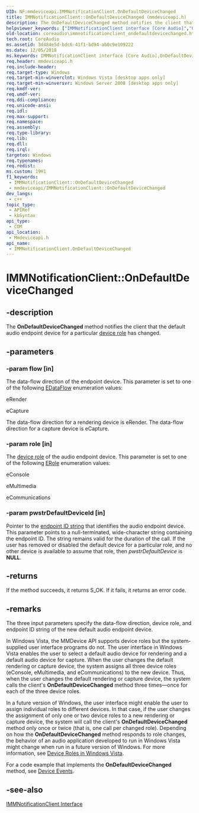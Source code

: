 ```yaml
---
UID: NF:mmdeviceapi.IMMNotificationClient.OnDefaultDeviceChanged
title: IMMNotificationClient::OnDefaultDeviceChanged (mmdeviceapi.h)
description: The OnDefaultDeviceChanged method notifies the client that the default audio endpoint device for a particular device role has changed.
helpviewer_keywords: ["IMMNotificationClient interface [Core Audio]","OnDefaultDeviceChanged method","IMMNotificationClient.OnDefaultDeviceChanged","IMMNotificationClient::OnDefaultDeviceChanged","IMMNotificationClientOnDefaultDeviceChanged","OnDefaultDeviceChanged","OnDefaultDeviceChanged method [Core Audio]","OnDefaultDeviceChanged method [Core Audio]","IMMNotificationClient interface","coreaudio.immnotificationclient_ondefaultdevicechanged","mmdeviceapi/IMMNotificationClient::OnDefaultDeviceChanged"]
old-location: coreaudio\immnotificationclient_ondefaultdevicechanged.htm
tech.root: CoreAudio
ms.assetid: 3d484e5d-bdc6-41f1-bd94-ab0c9e109222
ms.date: 12/05/2018
ms.keywords: IMMNotificationClient interface [Core Audio],OnDefaultDeviceChanged method, IMMNotificationClient.OnDefaultDeviceChanged, IMMNotificationClient::OnDefaultDeviceChanged, IMMNotificationClientOnDefaultDeviceChanged, OnDefaultDeviceChanged, OnDefaultDeviceChanged method [Core Audio], OnDefaultDeviceChanged method [Core Audio],IMMNotificationClient interface, coreaudio.immnotificationclient_ondefaultdevicechanged, mmdeviceapi/IMMNotificationClient::OnDefaultDeviceChanged
req.header: mmdeviceapi.h
req.include-header: 
req.target-type: Windows
req.target-min-winverclnt: Windows Vista [desktop apps only]
req.target-min-winversvr: Windows Server 2008 [desktop apps only]
req.kmdf-ver: 
req.umdf-ver: 
req.ddi-compliance: 
req.unicode-ansi: 
req.idl: 
req.max-support: 
req.namespace: 
req.assembly: 
req.type-library: 
req.lib: 
req.dll: 
req.irql: 
targetos: Windows
req.typenames: 
req.redist: 
ms.custom: 19H1
f1_keywords:
 - IMMNotificationClient::OnDefaultDeviceChanged
 - mmdeviceapi/IMMNotificationClient::OnDefaultDeviceChanged
dev_langs:
 - c++
topic_type:
 - APIRef
 - kbSyntax
api_type:
 - COM
api_location:
 - Mmdeviceapi.h
api_name:
 - IMMNotificationClient.OnDefaultDeviceChanged
---
```


# IMMNotificationClient::OnDefaultDeviceChanged


## -description

The <b>OnDefaultDeviceChanged</b> method notifies the client that the default audio endpoint device for a particular <a href="/windows/desktop/CoreAudio/device-roles">device role</a> has changed.

## -parameters

### -param flow [in]

The data-flow direction of the endpoint device. This parameter is set to one of the following <a href="/windows/win32/api/mmdeviceapi/ne-mmdeviceapi-edataflow">EDataFlow</a> enumeration values:

eRender

eCapture

The data-flow direction for a rendering device is eRender. The data-flow direction for a capture device is eCapture.

### -param role [in]

The <a href="/windows/win32/api/mmdeviceapi/ne-mmdeviceapi-erole">device role</a> of the audio endpoint device. This parameter is set to one of the following <a href="/windows/win32/api/mmdeviceapi/ne-mmdeviceapi-erole">ERole</a> enumeration values:

eConsole

eMultimedia

eCommunications

### -param pwstrDefaultDeviceId [in]

Pointer to the <a href="/windows/desktop/CoreAudio/endpoint-id-strings">endpoint ID string</a> that identifies the audio endpoint device. This parameter points to a null-terminated, wide-character string containing the endpoint ID. The string remains valid for the duration of the call. If the user has removed or disabled the default device for a particular role, and no other device is available to assume that role, then <i>pwstrDefaultDevice</i> is <b>NULL</b>.

## -returns

If the method succeeds, it returns S_OK. If it fails, it returns an error code.

## -remarks

The three input parameters specify the data-flow direction, device role, and endpoint ID string of the new default audio endpoint device.

In Windows Vista, the MMDevice API supports device roles but the system-supplied user interface programs do not. The user interface in Windows Vista enables the user to select a default audio device for rendering and a default audio device for capture. When the user changes the default rendering or capture device, the system assigns all three device roles (eConsole, eMultimedia, and eCommunications) to the new device. Thus, when the user changes the default rendering or capture device, the system calls the client's <b>OnDefaultDeviceChanged</b> method three times—once for each of the three device roles.

In a future version of Windows, the user interface might enable the user to assign individual roles to different devices. In that case, if the user changes the assignment of only one or two device roles to a new rendering or capture device, the system will call the client's <b>OnDefaultDeviceChanged</b> method only once or twice (that is, one call per changed role). Depending on how the <b>OnDefaultDeviceChanged</b> method responds to role changes, the behavior of an audio application developed to run in Windows Vista might change when run in a future version of Windows. For more information, see <a href="/windows/desktop/CoreAudio/device-roles-in-windows-vista">Device Roles in Windows Vista</a>.

For a code example that implements the <b>OnDefaultDeviceChanged</b> method, see <a href="/windows/desktop/CoreAudio/device-events">Device Events</a>.

## -see-also

<a href="/windows/desktop/api/mmdeviceapi/nn-mmdeviceapi-immnotificationclient">IMMNotificationClient Interface</a>